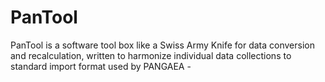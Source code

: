 PanTool
=======

PanTool is a software tool box like a Swiss Army Knife for data conversion and recalculation, written to harmonize individual data collections to standard import format used by PANGAEA -
